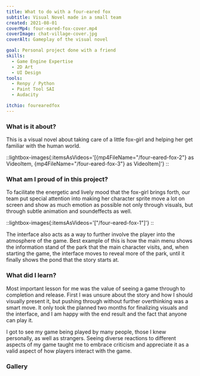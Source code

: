 ```yaml
---
title: What to do with a four-eared fox
subtitle: Visual Novel made in a small team
created: 2021-08-01
coverMp4: four-eared-fox-cover.mp4
coverImage: chat-village-cover.jpg
coverAlt: Gameplay of the visual novel

goal: Personal project done with a friend
skills:
  - Game Engine Expertise
  - 2D Art
  - UI Design
tools:
  - Renpy / Python
  - Paint Tool SAI
  - Audacity

itchio: fourearedfox
---
```


### What is it about?

This is a visual novel about taking care of a little fox-girl and helping her get familiar with the human world.

::lightbox-images{:itemsAsVideos='[{mp4FileName="/four-eared-fox-2"} as VideoItem, {mp4FileName="/four-eared-fox-3"} as VideoItem]'}
::

### What am I proud of in this project?

To facilitate the energetic and lively mood that the fox-girl brings forth, our team put special attention into making her character sprite move a lot on screen and show as much emotion as possible not only through visuals, but through subtle animation and soundeffects as well.

::lightbox-images{:itemsAsVideos='["/four-eared-fox-1"]'}
::

The interface also acts as a way to further involve the player into the atmosphere of the game. Best example of this is how the main menu shows the information stand of the park that the main character visits, and, when starting the game, the interface moves to reveal more of the park, until it finally shows the pond that the story starts at.

### What did I learn?

Most important lesson for me was the value of seeing a game through to completion and release. First I was unsure about the story and how I should visually present it, but pushing through without further overthinking was a smart move. It only took the planned two months for finalizing visuals and the interface, and I am happy with the end result and the fact that anyone can play it.

I got to see my game being played by many people, those I knew personally, as well as strangers. Seeing diverse reactions to different aspects of my game taught me to embrace criticism and appreciate it as a valid aspect of how players interact with the game.

### Gallery